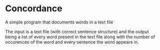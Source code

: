 Concordance
===========

A simple program that documents words in a text file

The input is a text file (with correct sentence structure) and the output being a list of every word present in the text file along with the number of occurences of the word and every sentence the word appears in.
